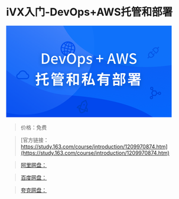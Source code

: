 # iVX入门-DevOps+AWS托管和部署

![img](../../../assets/study163/free/f4d1cff81c314ebb90c4b0dd9307b9ce.png)

> 价格：免费

> [官方链接：https://study.163.com/course/introduction/1209970874.htm](https://study.163.com/course/introduction/1209970874.htm)

> [阿里网盘：]()

> [百度网盘：]()

> [夸克网盘：]()
